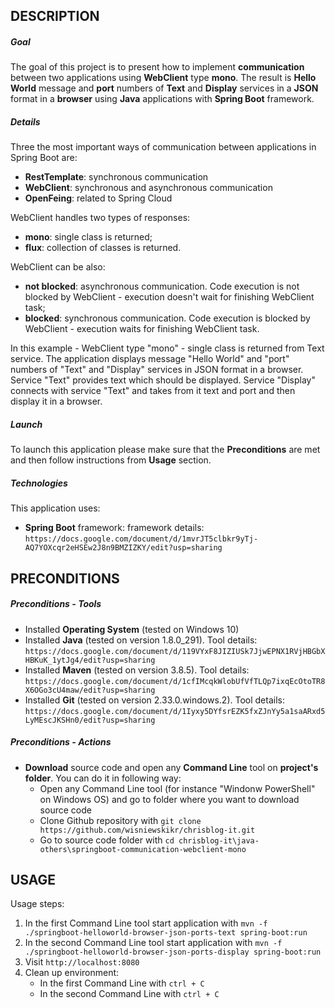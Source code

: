 DESCRIPTION
-----------

##### Goal
The goal of this project is to present how to implement **communication** between two applications using **WebClient** type **mono**. The result is **Hello World** message and **port** numbers of **Text** and **Display** services in a **JSON** format in a **browser** using **Java** applications with **Spring Boot** framework.

##### Details
Three the most important ways of communication between applications in Spring Boot are:
* **RestTemplate**: synchronous communication
* **WebClient**: synchronous and asynchronous communication
* **OpenFeing**: related to Spring Cloud

WebClient handles two types of responses:
* **mono**: single class is returned;
* **flux**: collection of classes is returned.

WebClient can be also:
* **not blocked**: asynchronous communication. Code execution is not blocked by WebClient - execution doesn't wait for finishing WebClient task;
* **blocked**: synchronous communication. Code execution is blocked by WebClient - execution waits for finishing WebClient task.
 
In this example - WebClient type "mono" - single class is returned from Text service. The application displays message "Hello World" and "port" numbers of "Text" and "Display" services in JSON format in a browser. Service "Text" provides text which should be displayed. Service "Display" connects with service "Text" and takes from it text and port and then display it in a browser.

##### Launch
To launch this application please make sure that the **Preconditions** are met and then follow instructions from **Usage** section.

##### Technologies
This application uses:
* **Spring Boot** framework: framework details: `https://docs.google.com/document/d/1mvrJT5clbkr9yTj-AQ7YOXcqr2eHSEw2J8n9BMZIZKY/edit?usp=sharing`


PRECONDITIONS
-------------

##### Preconditions - Tools
* Installed **Operating System** (tested on Windows 10)
* Installed **Java** (tested on version 1.8.0_291). Tool details: `https://docs.google.com/document/d/119VYxF8JIZIUSk7JjwEPNX1RVjHBGbXHBKuK_1ytJg4/edit?usp=sharing`
* Installed **Maven** (tested on version 3.8.5). Tool details: `https://docs.google.com/document/d/1cfIMcqkWlobUfVfTLQp7ixqEcOtoTR8X6OGo3cU4maw/edit?usp=sharing`
* Installed **Git** (tested on version 2.33.0.windows.2). Tool details: `https://docs.google.com/document/d/1Iyxy5DYfsrEZK5fxZJnYy5a1saARxd5LyMEscJKSHn0/edit?usp=sharing`

##### Preconditions - Actions
* **Download** source code and open any **Command Line** tool on **project's folder**. You can do it in following way:
    * Open any Command Line tool (for instance "Windonw PowerShell" on Windows OS) and go to folder where you want to download source code 
    * Clone Github repository with `git clone https://github.com/wisniewskikr/chrisblog-it.git`
    * Go to source code folder with `cd chrisblog-it\java-others\springboot-communication-webclient-mono`


USAGE
-----

Usage steps:
1. In the first Command Line tool start application with `mvn -f ./springboot-helloworld-browser-json-ports-text spring-boot:run`
2. In the second Command Line tool start application with `mvn -f ./springboot-helloworld-browser-json-ports-display spring-boot:run`
3. Visit `http://localhost:8080`
4. Clean up environment:
    * In the first Command Line with `ctrl + C`
    * In the second Command Line with `ctrl + C`